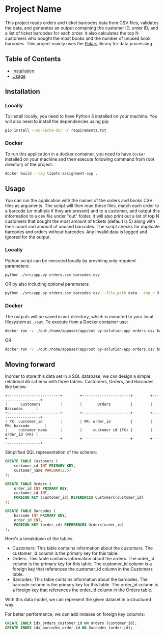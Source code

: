 # Project Name

This project reads orders and ticket barcodes data from CSV files, validates the data, and generates an output containing the customer ID, order ID, and a list of ticket barcodes for each order. It also calculates the top N customers who bought the most books and the number of unused book barcodes. This project mainly uses the [Polars](https://pola-rs.github.io) library for data processing.

## Table of Contents

- [Installation](#installation)
- [Usage](#usage)

## Installation 

### Locally
To install locally, you need to have Python 3 installed on your machine. You will also need to install the dependencies using pip:
```bash
pip install --no-cache-dir -r requirements.txt
```

### Docker
To run this application in a docker container, you need to have `docker` installed on your machine and then execute following command from root directory of the project:
```bash
docker build --tag tiqets-assignment-app .
```

## Usage

You can run the application with the names of the orders and books CSV files as arguments.
The script will then read these files, match each order to a barcode (or multiple if they are present) and to a customer, and output this information to a csv file under "out" folder. 
It will also print out a list of top N  customers that bought the most amount of tickets (default is 5) along with their count and amount of unused barcodes.
The script checks for duplicate barcodes and orders without barcodes. Any invalid data is logged and ignored for the output.

### Locally
Python script can be executed locally by providing only required parameters:

```bash
python ./src/app.py orders.csv barcodes.csv 
```

OR by also including optional parameters:

```bash
python ./src/app.py orders.csv barcodes.csv --file_path data --top_n 3 --debug
```

### Docker
The outputs will be saved in `out` directory, which is mounted to your local filesystem at `./out`.
To execute from a Docker container use:

```bash
docker run -v ./out:/home/appuser/app/out py-solution-app orders.csv barcodes.csv
```
OR   
```bash
docker run -v ./out:/home/appuser/app/out py-solution-app orders.csv barcodes.csv --file_path data --top_n 3 --debug
```

## Moving forward
Inorder to store this data set in a SQL database, we can design a simple relational db schema with three tables: Customers, Orders, and Barcodes like below:

```text
+------------------------+        +----------------------+        +-------------------+
|      Customers         |        |       Orders         |        |     Barcodes      |
+------------------------+        +----------------------+        +-------------------+
| PK: customer_id        |        | PK: order_id         |        | PK: barcode       |
|     customer_name      |        |     customer_id (FK) |        |     order_id (FK) |
+------------------------+        +----------------------+        +-------------------+

```

Simplified SQL representation of the schema:

```sql
CREATE TABLE Customers (
    customer_id INT PRIMARY KEY,
    customer_name VARCHAR(255)
);

CREATE TABLE Orders (
    order_id INT PRIMARY KEY,
    customer_id INT,
    FOREIGN KEY (customer_id) REFERENCES Customers(customer_id)
);

CREATE TABLE Barcodes (
    barcode INT PRIMARY KEY,
    order_id INT,
    FOREIGN KEY (order_id) REFERENCES Orders(order_id)
);
```

Here's a breakdown of the tables:
 * Customers: This table contains information about the customers. The customer_id column is the primary key for this table.
 * Orders: This table contains information about the orders. The order_id column is the primary key for this table. The customer_id column is a foreign key that references the customer_id column in the Customers table.
 * Barcodes: This table contains information about the barcodes. The barcode column is the primary key for this table. The order_id column is a foreign key that references the order_id column in the Orders table.

With this data model, we can represent the given dataset in a structured way.

For better performance, we can add indexes on foreign key columns:
```sql
CREATE INDEX idx_orders_customer_id ON Orders (customer_id);
CREATE INDEX idx_barcodes_order_id ON Barcodes (order_id);
```